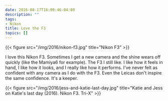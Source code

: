 ```yaml
---
date: 2016-08-17T16:09:46-04:00
description: ""
tags:
- Nikon
title: Love the F3
topics: []
---
```


{{< figure src="/img/2016/nikon-f3.jpg" title="Nikon F3" >}}

I love this Nikon F3. Sometimes I get a new camera and the shine wears off
quickly (like the Mamiya6 for example). The F3 I still like. I like how it feels
in hand, I like how it looks, and I really like how it performs. I've never felt
as confident with any camera as I do with the F3. Even the Leicas don't inspire
the same confidence. It's a keeper.

{{< figure src="/img/2016/jess-and-katie-last-day.jpg" title="Katie and Jess on Katie's last day (2016). Nikon F3. Tri-X" >}}
